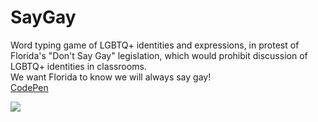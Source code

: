 <h1> SayGay </h1>
<p> Word typing game of LGBTQ+ identities and expressions, in protest of Florida's "Don't Say Gay" legislation, which would prohibit discussion of LGBTQ+ identities in classrooms.
</br> We want Florida to know we will always say gay! </br>
<a href = "https://codepen.io/supermarsgalaxy/pen/OJzNRBm" target="_blank"> CodePen </a>
</p>
<img url src="https://user-images.githubusercontent.com/98436419/159596755-a0a0d652-963f-46db-b338-f39a2ff5ad05.png">


